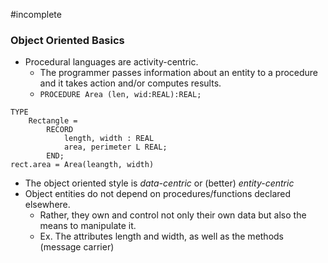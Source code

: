 #incomplete 
### Object Oriented Basics
- Procedural languages are activity-centric.
	- The programmer passes information about an entity to a procedure and it takes action and/or computes results.
	- `PROCEDURE Area (len, wid:REAL):REAL;`
```
TYPE
	Rectangle = 
		RECORD
			length, width : REAL
			area, perimeter L REAL;
		END;
rect.area = Area(leangth, width)

```
- The object oriented style is *data-centric* or (better) *entity-centric*
- Object entities do not depend on procedures/functions declared elsewhere.
	- Rather, they own and control not only their own data but also the means to manipulate it.
	- Ex. The attributes length and width, as well as the methods (message carrier) 